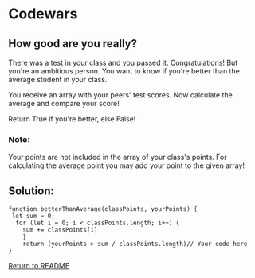 # Codewars

## How good are you really?

There was a test in your class and you passed it. Congratulations!
But you're an ambitious person. You want to know if you're better than the average student in your class.

You receive an array with your peers' test scores. Now calculate the average and compare your score!

Return True if you're better, else False!

### Note:
Your points are not included in the array of your class's points. For calculating the average point you may add your point to the given array!

## Solution:
```
function betterThanAverage(classPoints, yourPoints) {
 let sum = 0;
  for (let i = 0; i < classPoints.length; i++) {
    sum += classPoints[i]
    }
    return (yourPoints > sum / classPoints.length)// Your code here
}
```
[Return to README](/README.md)
